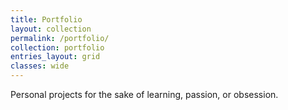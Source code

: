 ```yaml
---
title: Portfolio
layout: collection
permalink: /portfolio/
collection: portfolio
entries_layout: grid
classes: wide
---
```


Personal projects for the sake of learning, passion, or obsession.
